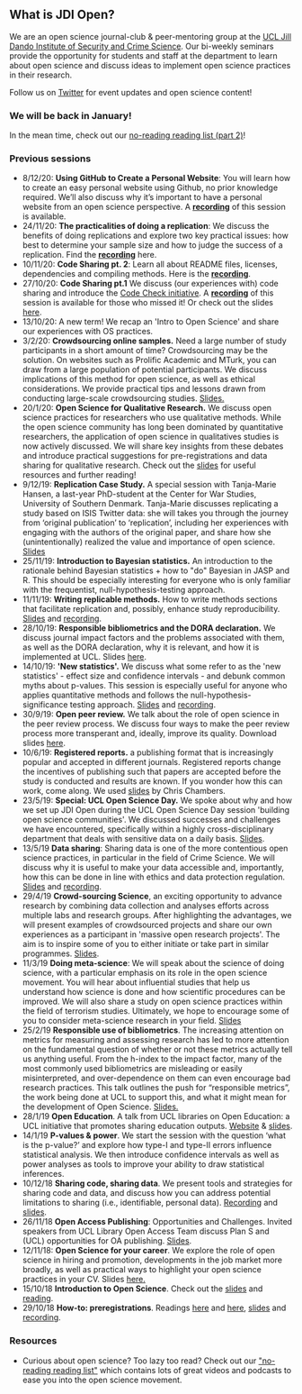 ## What is JDI Open?

We are an open science journal-club & peer-mentoring group at the [UCL Jill Dando Institute of Security and Crime Science](http://www.ucl.ac.uk/jill-dando-institute). Our bi-weekly seminars provide the opportunity for students and staff at the department to learn about open science and discuss ideas to implement open science practices in their research.

Follow us on [Twitter](https://twitter.com/JDI_Open) for event updates and open science content! 

### We will be back in January!
In the mean time, check out our [no-reading reading list (part 2)](https://jdiopen.github.io/noreadinglist2.pdf)!


### Previous sessions
- 8/12/20: **Using GitHub to Create a Personal Website**: You will learn how to create an easy personal website using Github, no prior knowledge required. We’ll also discuss why it’s important to have a personal website from an open science perspective. A [**recording**](https://mediacentral.ucl.ac.uk/Play/49615) of this session is available.
- 24/11/20: **The practicalities of doing a replication**: We discuss the benefits of doing replications and explore two key practical issues: how best to determine your sample size and how to judge the success of a replication. Find the [**recording**](https://mediacentral.ucl.ac.uk/Play/49623) here.
- 10/11/20: **Code Sharing pt. 2**: Learn all about README files, licenses, dependencies and compiling methods. Here is the [**recording**](https://mediacentral.ucl.ac.uk/Play/49626).
- 27/10/20: **Code Sharing pt.1** We discuss (our experiences with) code sharing and introduce the [Code Check initiative](https://codecheck.org.uk/). A [**recording**](https://mediacentral.ucl.ac.uk/Play/43211) of this session is available for those who missed it! Or check out the slides [here](http://jdiopen.github.io/sharecode2020.pdf).
- 13/10/20: A new term! We recap an 'Intro to Open Science' and share our experiences with OS practices.
- 3/2/20: **Crowdsourcing online samples.** Need a large number of study participants in a short amount of time? Crowdsourcing may be the solution. On websites such as Prolific Academic and MTurk, you can draw from a large population of potential participants. We discuss implications of this method for open science, as well as ethical considerations. We provide practical tips and lessons drawn from conducting large-scale crowdsourcing studies. [Slides.](http://jdiopen.github.io/crowdsourcing%20(1).pptx)
- 20/1/20: **Open Science for Qualitative Research.** We discuss open science practices for researchers who use qualitative methods. While the open science community has long been dominated by quantitative researchers, the application of open science in qualitatives studies is now actively discussed. We will share key insights from these debates and introduce practical suggestions for pre-registrations and data sharing for qualitative research. Check out the [slides](http://jdiopen.github.io/Qualitative%20open%20science.pptx) for useful resources and further reading!
- 9/12/19: **Replication Case Study.** A special session with Tanja-Marie Hansen, a last-year PhD-student at the Center for War Studies, University of Southern Denmark. Tanja-Marie discusses replicating a study based on ISIS Twitter data: she will takes you through the journey from ‘original publication’ to ‘replication’, including her experiences with engaging with the authors of the original paper, and share how she (unintentionally) realized the value and importance of open science. [Slides](http://jdiopen.github.io/replication_tanjamarie.pptx)
- 25/11/19: **Introduction to Bayesian statistics.**  An introduction to the rationale behind Bayesian statistics + how to "do" Bayesian in JASP and R. This should be especially interesting for everyone who is only familiar with the frequentist, null-hypothesis-testing approach.
- 11/11/19: **Writing replicable methods.** How to write methods sections that facilitate replication and, possibly, enhance study reproducibility. [Slides](http://jdiopen.github.io/repro_methods.pptx) and [recording](https://mediacentral.ucl.ac.uk/Player/56958119).
- 28/10/19: **Responsible bibliometrics and the DORA declaration.** We discuss journal impact factors and the problems associated with them, as well as the DORA declaration, why it is relevant, and how it is implemented at UCL. Slides [here](http://jdiopen.github.io/bibliometrics19.pdf).
- 14/10/19: **'New statistics'.** We discuss what some refer to as the 'new statistics' - effect size and confidence intervals - and debunk common myths about p-values. This session is especially useful for anyone who applies quantitative methods and follows the null-hypothesis-significance testing approach. [Slides](http://jdiopen.github.io/pvalue.pptx) and [recording](https://mediacentral.ucl.ac.uk/Play/19441).
- 30/9/19: **Open peer review.** We talk about the role of open science in the peer review process. We discuss four ways to make the peer review process more transperant and, ideally, improve its quality. Download slides [here](http://jdiopen.github.io/Open%20Peer%20Review.pptx).
- 10/6/19: **Registered reports.** a publishing format that is increasingly popular and accepted in different journals. Registered reports change the incentives of publishing such that papers are accepted before the study is conducted and results are known. If you wonder how this can work, come along. We used [slides](https://mfr.osf.io/render?url=https://osf.io/ux24b/?action=download%26mode=render) by Chris Chambers.
- 23/5/19: **Special: UCL Open Science Day.** We spoke about why and how we set up JDI Open during the UCL Open Science Day session 'building open science communities'. We discussed successes and challenges we have encountered, specifically within a highly cross-disciplinary department that deals with sensitive data on a daily basis. [Slides](jdiopen.github.io/osday.pdf).
- 13/5/19 **Data sharing**: Sharing data is one of the more contentious open science practices, in particular in the field of Crime Science. We will discuss why it is useful to make your data accessible and, importantly, how this can be done in line with ethics and data protection regulation. [Slides](jdiopen.github.io/datasharing.pptx) and [recording](https://open-education-repository.ucl.ac.uk//558/). 
- 29/4/19 **Crowd-sourcing Science**, an exciting opportunity to advance research by combining data collection and analyses efforts across multiple labs and research groups. After highlighting the advantages, we will present examples of crowdsourced projects and share our own experiences as a participant in 'massive open research projects'. The aim is to inspire some of you to either initiate or take part in similar programmes. [Slides](https://jdiopen.github.io/Crowdsourcing%20Research.pdf).
- 11/3/19 **Doing meta-science**: We will speak about the science of doing science, with a particular emphasis on its role in the open science movement. You will hear about influential studies that help us understand how science is done and how scientific procedures can be improved. We will also share a study on open science practices within the field of terrorism studies. Ultimately, we hope to encourage some of you to consider meta-science research in your field. [Slides](jdiopen.github.io/metascience.pptx)
- 25/2/19 **Responsible use of bibliometrics**. The increasing attention on metrics for measuring and assessing research has led to more attention on the fundamental question of whether or not these metrics actually tell us anything useful. From the h-index to the impact factor, many of the most commonly used bibliometrics are misleading or easily misinterpreted, and over-dependence on them can even encourage bad research practices. This talk outlines the push for “responsible metrics”, the work being done at UCL to support this, and what it might mean for the development of Open Science. [Slides.](jdiopen.github.io/bibliometrics.pptx)     
- 28/1/19 **Open Education**. A talk from UCL libraries on Open Education: a UCL initiative that promotes sharing education outputs. [Website](https://www.ucl.ac.uk/open-education/) & [slides](https://open-education-repository.ucl.ac.uk/id/document/1014).      
- 14/1/19 **P-values & power**. We start the session with the question ‘what is the p-value?’ and explore how type-I and type-II errors influence statistical analysis. We then introduce confidence intervals as well as power analyses as tools to improve your ability to draw statistical inferences.
- 10/12/18 **Sharing code, sharing data**. We present tools and strategies for sharing code and data, and discuss how you can address potential limitations to sharing (i.e., identifiable, personal data). [Recording](https://mediacentral.ucl.ac.uk/Play/16095) and [slides](jdiopen.github.io/codesharing.pdf). 
- 26/11/18 **Open Access Publishing**: Opportunities and Challenges. Invited speakers from UCL Library Open Access Team discuss Plan S and (UCL) opportunities for OA publishing. [Slides](jdiopen.github.io/openaccess.ppt).
- 12/11/18: **Open Science for your career**. We explore the role of open science in hiring and promotion, developments in the job market more broadly, as well as practical ways to highlight your open science practices in your CV. Slides [here.](jdiopen.github.io/openscience_dscs_12112018.pptx)
- 15/10/18 **Introduction to Open Science**. Check out the [slides](jdiopen.github.io/introduction_slides.pptx) and [reading](https://psyarxiv.com/ak6jr).
- 29/10/18 **How-to: preregistrations**. Readings [here](https://osf.io/2dxu5/) and [here](https://www.sciencedirect.com/science/article/pii/S0022103116301925), [slides](jdiopen.github.io/preregistrations.pptx) and [recording](https://mediacentral.ucl.ac.uk/Player/48885135).
      

### Resources
- Curious about open science? Too lazy too read? Check out our ["no-reading reading list"](https://jdiopen.github.io/noreading.pdf) which contains lots of great videos and podcasts to ease you into the open science movement. 
